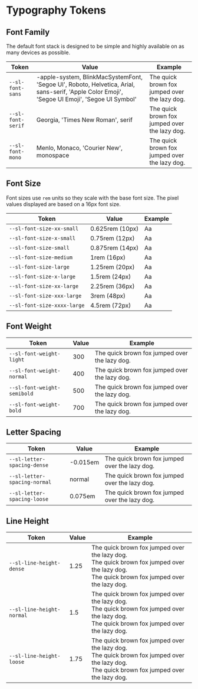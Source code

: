 # Typography Tokens

## Font Family

The default font stack is designed to be simple and highly available on as many devices as possible.

| Token | Value | Example
|-------|-------|---------
| `--sl-font-sans` | -apple-system, BlinkMacSystemFont, 'Segoe UI', Roboto, Helvetica, Arial, sans-serif, 'Apple Color Emoji', 'Segoe UI Emoji', 'Segoe UI Symbol' | <span style="font-family: var(--sl-font-sans)">The quick brown fox jumped over the lazy dog.</span>
| `--sl-font-serif` | Georgia, 'Times New Roman', serif | <span style="font-family: var(--sl-font-serif)">The quick brown fox jumped over the lazy dog.</span>
| `--sl-font-mono` | Menlo, Monaco, 'Courier New', monospace | <span style="font-family: var(--sl-font-mono)">The quick brown fox jumped over the lazy dog.</span>


## Font Size

Font sizes use `rem` units so they scale with the base font size. The pixel values displayed are based on a 16px font size.

| Token | Value | Example 
|-------|-------|---------
| `--sl-font-size-xx-small` | 0.625rem (10px) | <span style="font-size: var(--sl-font-size-xx-small)">Aa</span>
| `--sl-font-size-x-small` | 0.75rem (12px) | <span style="font-size: var(--sl-font-size-x-small)">Aa</span>
| `--sl-font-size-small` | 0.875rem (14px) | <span style="font-size: var(--sl-font-size-small)">Aa</span>
| `--sl-font-size-medium` | 1rem (16px) | <span style="font-size: var(--sl-font-size-medium)">Aa</span>
| `--sl-font-size-large` | 1.25rem (20px) | <span style="font-size: var(--sl-font-size-large)">Aa</span>
| `--sl-font-size-x-large` | 1.5rem (24px) | <span style="font-size: var(--sl-font-size-x-large)">Aa</span>
| `--sl-font-size-xx-large` | 2.25rem (36px) | <span style="font-size: var(--sl-font-size-xx-large)">Aa</span>
| `--sl-font-size-xxx-large` | 3rem (48px) | <span style="font-size: var(--sl-font-size-xxx-large)">Aa</span>
| `--sl-font-size-xxxx-large` | 4.5rem (72px) | <span style="font-size: var(--sl-font-size-xxxx-large)">Aa</span>


## Font Weight

| Token | Value | Example
|-------|-------|---------
| `--sl-font-weight-light` | 300 | <span style="font-weight: var(--sl-font-weight-light);">The quick brown fox jumped over the lazy dog.</span>
| `--sl-font-weight-normal` | 400 | <span style="font-weight: var(--sl-font-weight-normal);">The quick brown fox jumped over the lazy dog.</span>
| `--sl-font-weight-semibold` | 500 | <span style="font-weight: var(--sl-font-weight-semibold);">The quick brown fox jumped over the lazy dog.</span>
| `--sl-font-weight-bold` | 700 | <span style="font-weight: var(--sl-font-weight-bold);">The quick brown fox jumped over the lazy dog.</span>


## Letter Spacing

| Token | Value | Example
|-------|-------|---------
| `--sl-letter-spacing-dense` | -0.015em | <span style="letter-spacing: var(--sl-letter-spacing-dense);">The quick brown fox jumped over the lazy dog.</span>
| `--sl-letter-spacing-normal` | normal | <span style="letter-spacing: var(--sl-letter-spacing-normal);">The quick brown fox jumped over the lazy dog.</span>
| `--sl-letter-spacing-loose` | 0.075em | <span style="letter-spacing: var(--sl-letter-spacing-loose);">The quick brown fox jumped over the lazy dog.</span>

## Line Height

| Token | Value | Example
|-------|-------|---------
| `--sl-line-height-dense` | 1.25 | <div style="line-height: var(--sl-line-height-dense);">The quick brown fox jumped over the lazy dog.<br>The quick brown fox jumped over the lazy dog.<br>The quick brown fox jumped over the lazy dog.</div>
| `--sl-line-height-normal` | 1.5 | <div style="line-height: var(--sl-line-height-normal);">The quick brown fox jumped over the lazy dog.<br>The quick brown fox jumped over the lazy dog.<br>The quick brown fox jumped over the lazy dog.</div>
| `--sl-line-height-loose` | 1.75 | <div style="line-height: var(--sl-line-height-loose);">The quick brown fox jumped over the lazy dog.<br>The quick brown fox jumped over the lazy dog.<br>The quick brown fox jumped over the lazy dog.</div>
